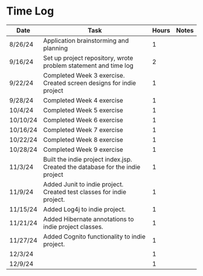 # Time Log

| Date     | Task                                                                          | Hours | Notes |
|----------|-------------------------------------------------------------------------------|-------|-------|
| 8/26/24  | Application brainstorming and planning                                        | 1     |       |
| 9/16/24  | Set up project repository, wrote problem statement and time log               | 2     |       |
| 9/22/24  | Completed Week 3 exercise. Created screen designs for indie project           | 1     |       |
| 9/28/24  | Completed Week 4 exercise                                                     | 1     |       |
| 10/4/24  | Completed Week 5 exercise                                                     | 1     |       |
| 10/10/24 | Completed Week 6 exercise                                                     | 1     |       |
| 10/16/24 | Completed Week 7 exercise                                                     | 1     |       |
| 10/22/24 | Completed Week 8 exercise                                                     | 1     |       |
| 10/28/24 | Completed Week 9 exercise                                                     | 1     |       |
| 11/3/24  | Built the indie project index.jsp. Created the database for the indie project | 1     |       |
| 11/9/24  | Added Junit to indie project. Created test classes for indie project.         | 1     |       |
| 11/15/24 | Added Log4j to indie project.                                                 | 1     |       |
| 11/21/24 | Added Hibernate annotations to indie project classes.                         | 1     |       |
| 11/27/24 | Added Cognito functionality to indie project.                                 | 1     |       |
| 12/3/24  |                                                                               | 1     |       |
| 12/9/24  |                                                                               | 1     |       |
